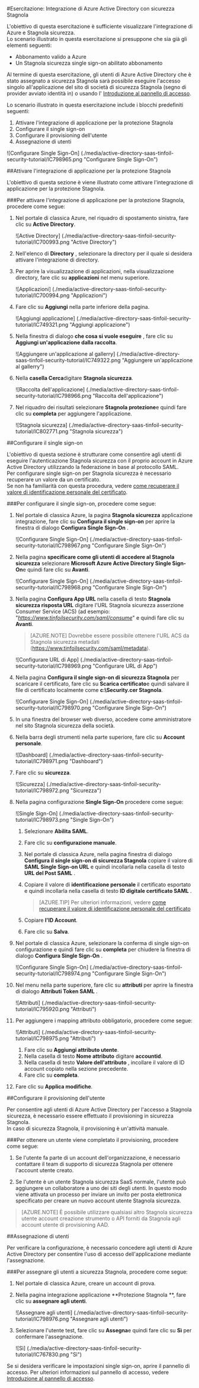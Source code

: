 <properties 
    pageTitle="Esercitazione: Integrazione di Azure Active Directory con sicurezza Stagnola | Microsoft Azure"
    description="Informazioni su come utilizzare la protezione Stagnola con Azure Active Directory per abilitare il single sign-on, automatizzato il provisioning e altro!." 
    services="active-directory" 
    authors="jeevansd"  
    documentationCenter="na" 
    manager="femila"/>
<tags 
    ms.service="active-directory" 
    ms.devlang="na" 
    ms.topic="article" 
    ms.tgt_pltfrm="na" 
    ms.workload="identity" 
    ms.date="09/11/2016" 
    ms.author="jeedes" />

#<a name="tutorial-azure-active-directory-integration-with-tinfoil-security"></a>Esercitazione: Integrazione di Azure Active Directory con sicurezza Stagnola
  
L'obiettivo di questa esercitazione è sufficiente visualizzare l'integrazione di Azure e Stagnola sicurezza.  
Lo scenario illustrato in questa esercitazione si presuppone che sia già gli elementi seguenti:

-   Abbonamento valido a Azure
-   Un Stagnola sicurezza single sign-on abilitato abbonamento
  
Al termine di questa esercitazione, gli utenti di Azure Active Directory che è stato assegnato a sicurezza Stagnola sarà possibile eseguire l'accesso singolo all'applicazione del sito di società di sicurezza Stagnola (segno di provider avviato identità in) o usando l' [Introduzione al pannello di accesso](active-directory-saas-access-panel-introduction.md).
  
Lo scenario illustrato in questa esercitazione include i blocchi predefiniti seguenti:

1.  Attivare l'integrazione di applicazione per la protezione Stagnola
2.  Configurare il single sign-on
3.  Configurare il provisioning dell'utente
4.  Assegnazione di utenti

![Configurare Single Sign-On] (./media/active-directory-saas-tinfoil-security-tutorial/IC798965.png "Configurare Single Sign-On")

##<a name="enabling-the-application-integration-for-tinfoil-security"></a>Attivare l'integrazione di applicazione per la protezione Stagnola
  
L'obiettivo di questa sezione è viene illustrato come attivare l'integrazione di applicazione per la protezione Stagnola.

###<a name="to-enable-the-application-integration-for-tinfoil-security-perform-the-following-steps"></a>Per attivare l'integrazione di applicazione per la protezione Stagnola, procedere come segue:

1.  Nel portale di classica Azure, nel riquadro di spostamento sinistra, fare clic su **Active Directory**.

    ![Active Directory] (./media/active-directory-saas-tinfoil-security-tutorial/IC700993.png "Active Directory")

2.  Nell'elenco di **Directory** , selezionare la directory per il quale si desidera attivare l'integrazione di directory.

3.  Per aprire la visualizzazione di applicazioni, nella visualizzazione directory, fare clic su **applicazioni** nel menu superiore.

    ![Applicazioni] (./media/active-directory-saas-tinfoil-security-tutorial/IC700994.png "Applicazioni")

4.  Fare clic su **Aggiungi** nella parte inferiore della pagina.

    ![Aggiungi applicazione] (./media/active-directory-saas-tinfoil-security-tutorial/IC749321.png "Aggiungi applicazione")

5.  Nella finestra di dialogo **che cosa si vuole eseguire** , fare clic su **Aggiungi un'applicazione dalla raccolta**.

    ![Aggiungere un'applicazione al gallerry] (./media/active-directory-saas-tinfoil-security-tutorial/IC749322.png "Aggiungere un'applicazione al gallerry")

6.  Nella **casella Cerca**digitare **Stagnola sicurezza**.

    ![Raccolta dell'applicazione] (./media/active-directory-saas-tinfoil-security-tutorial/IC798966.png "Raccolta dell'applicazione")

7.  Nel riquadro dei risultati selezionare **Stagnola protezione**e quindi fare clic su **completa** per aggiungere l'applicazione.

    ![Stagnola sicurezza] (./media/active-directory-saas-tinfoil-security-tutorial/IC802771.png "Stagnola sicurezza")

##<a name="configuring-single-sign-on"></a>Configurare il single sign-on
  
L'obiettivo di questa sezione è strutturare come consentire agli utenti di eseguire l'autenticazione Stagnola sicurezza con il proprio account in Azure Active Directory utilizzando la federazione in base al protocollo SAML.  
Per configurare single sign-on per Stagnola sicurezza è necessario recuperare un valore da un certificato.  
Se non ha familiarità con questa procedura, vedere [come recuperare il valore di identificazione personale del certificato](http://youtu.be/YKQF266SAxI).

###<a name="to-configure-single-sign-on-perform-the-following-steps"></a>Per configurare il single sign-on, procedere come segue:

1.  Nel portale di classica Azure, la pagina **Stagnola sicurezza** applicazione integrazione, fare clic su **Configura il single sign-on** per aprire la finestra di dialogo **Configura Single Sign-On** .

    ![Configurare Single Sign-On] (./media/active-directory-saas-tinfoil-security-tutorial/IC798967.png "Configurare Single Sign-On")

2.  Nella pagina **specificare come gli utenti di accedere al Stagnola sicurezza** selezionare **Microsoft Azure Active Directory Single Sign-On**e quindi fare clic su **Avanti**.

    ![Configurare Single Sign-On] (./media/active-directory-saas-tinfoil-security-tutorial/IC798968.png "Configurare Single Sign-On")

3.  Nella pagina **Configura App URL** nella casella di testo **Stagnola sicurezza risposta URL** digitare l'URL Stagnola sicurezza asserzione Consumer Service (ACS) (ad esempio: "*https://www.tinfoilsecurity.com/saml/consume*" e quindi fare clic su **Avanti**.

    >[AZURE.NOTE] Dovrebbe essere possibile ottenere l'URL ACS da Stagnola sicurezza metadati (https://www.tinfoilsecurity.com/saml/metadata).

    ![Configurare URL di App] (./media/active-directory-saas-tinfoil-security-tutorial/IC798969.png "Configurare URL di App")

4.  Nella pagina **Configura il single sign-on di sicurezza Stagnola** per scaricare il certificato, fare clic su **Scarica certificato**e quindi salvare il file di certificato localmente come **c:\\Security.cer Stagnola**.

    ![Configurare Single Sign-On] (./media/active-directory-saas-tinfoil-security-tutorial/IC798970.png "Configurare Single Sign-On")

5.  In una finestra del browser web diverso, accedere come amministratore nel sito Stagnola sicurezza della società.

6.  Nella barra degli strumenti nella parte superiore, fare clic su **Account personale**.

    ![Dashboard] (./media/active-directory-saas-tinfoil-security-tutorial/IC798971.png "Dashboard")

7.  Fare clic su **sicurezza**.

    ![Sicurezza] (./media/active-directory-saas-tinfoil-security-tutorial/IC798972.png "Sicurezza")

8.  Nella pagina configurazione **Single Sign-On** procedere come segue:

    ![Single Sign-On] (./media/active-directory-saas-tinfoil-security-tutorial/IC798973.png "Single Sign-On")

    1.  Selezionare **Abilita SAML**.
    2.  Fare clic su **configurazione manuale**.
    3.  Nel portale di classica Azure, nella pagina finestra di dialogo **Configura il single sign-on di sicurezza Stagnola** copiare il valore di **SAML Single Sign-on URL** e quindi incollarla nella casella di testo **URL del Post SAML** .
    4.  Copiare il valore di **identificazione personale** il certificato esportato e quindi incollarla nella casella di testo **ID digitale certificato SAML** .  

        >[AZURE.TIP] Per ulteriori informazioni, vedere [come recuperare il valore di identificazione personale del certificato](http://youtu.be/YKQF266SAxI)

    5.  Copiare **l'ID Account**.
    6.  Fare clic su **Salva**.

9.  Nel portale di classica Azure, selezionare la conferma di single sign-on configurazione e quindi fare clic su **completa** per chiudere la finestra di dialogo **Configura Single Sign-On** .

    ![Configurare Single Sign-On] (./media/active-directory-saas-tinfoil-security-tutorial/IC798974.png "Configurare Single Sign-On")

10. Nel menu nella parte superiore, fare clic su **attributi** per aprire la finestra di dialogo **Attributi Token SAML** .

    ![Attributi] (./media/active-directory-saas-tinfoil-security-tutorial/IC795920.png "Attributi")

11. Per aggiungere i mapping attributo obbligatorio, procedere come segue:

    ![Attributi] (./media/active-directory-saas-tinfoil-security-tutorial/IC798975.png "Attributi")

    1.  Fare clic su **Aggiungi attributo utente**.
    2.  Nella casella di testo **Nome attributo** digitare **accountid**.
    3.  Nella casella di testo **Valore dell'attributo** , incollare il valore di ID account copiato nella sezione precedente.
    4.  Fare clic su **completa**.

12. Fare clic su **Applica modifiche**.

##<a name="configuring-user-provisioning"></a>Configurare il provisioning dell'utente
  
Per consentire agli utenti di Azure Active Directory per l'accesso a Stagnola sicurezza, è necessario essere effettuato il provisioning in sicurezza Stagnola.  
In caso di sicurezza Stagnola, il provisioning è un'attività manuale.

###<a name="to-get-a-user-provisioned-perform-the-following-steps"></a>Per ottenere un utente viene completato il provisioning, procedere come segue:

1.  Se l'utente fa parte di un account dell'organizzazione, è necessario contattare il team di supporto di sicurezza Stagnola per ottenere l'account utente creato.

2.  Se l'utente è un utente Stagnola sicurezza SaaS normale, l'utente può aggiungere un collaboratore a uno dei siti degli utenti. In questo modo viene attivata un processo per inviare un invito per posta elettronica specificato per creare un nuovo account utente Stagnola sicurezza.

>[AZURE.NOTE] È possibile utilizzare qualsiasi altro Stagnola sicurezza utente account creazione strumento o API forniti da Stagnola agli account utente di provisioning AAD.

##<a name="assigning-users"></a>Assegnazione di utenti
  
Per verificare la configurazione, è necessario concedere agli utenti di Azure Active Directory per consentire l'uso di accesso dell'applicazione mediante l'assegnazione.

###<a name="to-assign-users-to-tinfoil-security-perform-the-following-steps"></a>Per assegnare gli utenti a sicurezza Stagnola, procedere come segue:

1.  Nel portale di classica Azure, creare un account di prova.

2.  Nella pagina integrazione applicazione **Protezione Stagnola **, fare clic su **assegnare agli utenti**.

    ![Assegnare agli utenti] (./media/active-directory-saas-tinfoil-security-tutorial/IC798976.png "Assegnare agli utenti")

3.  Selezionare l'utente test, fare clic su **Assegna**e quindi fare clic su **Sì** per confermare l'assegnazione.

    ![Sì] (./media/active-directory-saas-tinfoil-security-tutorial/IC767830.png "Sì")
  
Se si desidera verificare le impostazioni single sign-on, aprire il pannello di accesso. Per ulteriori informazioni sul pannello di accesso, vedere [Introduzione al pannello di accesso](active-directory-saas-access-panel-introduction.md).